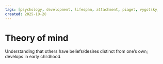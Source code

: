 ```yaml
---
tags: [psychology, development, lifespan, attachment, piaget, vygotsky, adolescence, adulthood, aging, morality]
created: 2025-10-20
---
```

# Theory of mind

Understanding that others have beliefs/desires distinct from one’s own; develops in early childhood.
